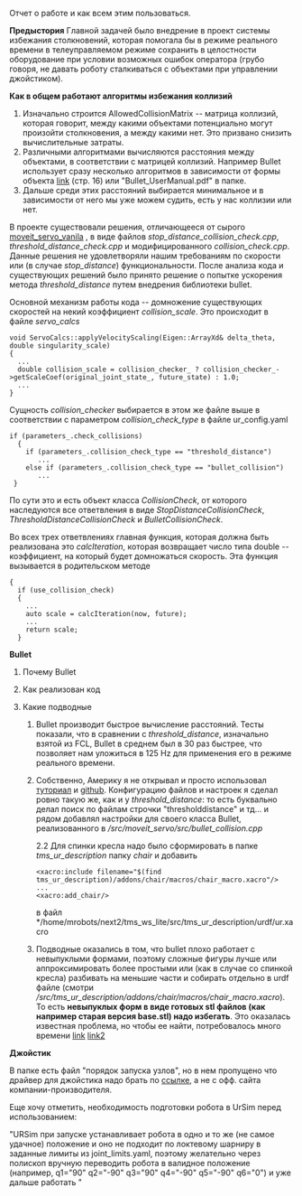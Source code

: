 Отчет о работе и как всем этим пользоваться.


**Предыстория**
Главной задачей было внедрение в проект системы избежания столкновений, которая помогала бы в режиме реального времени в телеуправляемом режиме сохранить в целостности оборудование при условии возможных ошибок оператора (грубо говоря, не давать роботу сталкиваться с объектами при управлении джойстиком).

**Как в общем работают алгоритмы избежания коллизий**
 1. Изначально строится AllowedCollisionMatrix -- матрица коллизий, которая говорит, между какими объектами потенциально могут произойти столкновения, а между какими нет. Это призвано снизить вычислительные затраты.
 2. Различными алгоритмами вычисляются расстояния между объектами, в соответствии с матрицей коллизий. Например Bullet использует сразу несколько алгоритмов в зависимости от формы объекта [link](https://github.com/bulletphysics/bullet3/blob/master/docs/Bullet_User_Manual.pdf) (стр. 16) или "Bullet_UserManual.pdf" в папке. 
 3. Дальше среди этих расстояний выбирается минимальное и в зависимости от него мы уже можем судить, есть у нас коллизии или нет.


В проекте существовали решения, отличающееся от сырого [moveit_servo_vanila](https://github.com/moveit/moveit/tree/1.1.14/moveit_ros/moveit_servo) , в виде файлов *stop_distance_collision_check.cpp*, *threshold_distance_check.cpp* и модифицированного *collision_check.cpp*. Данные решения не удовлетворяли нашим требованиям по скорости или (в случае *stop_distance*) функциональности. После анализа кода и существующих решений было принято решение о попытке ускорения метода *threshold_distance* путем внедрения библиотеки bullet. 

Основной механизм работы кода -- домножение существующих скоростей на некий коэффициент *collision_scale*. Это происходит в файле *servo_calcs*
```
void ServoCalcs::applyVelocityScaling(Eigen::ArrayXd& delta_theta, double singularity_scale)
{
  ...
  double collision_scale = collision_checker_ ? collision_checker_->getScaleCoef(original_joint_state_, future_state) : 1.0;
  ...
}
```

Сущность *collision_checker* выбирается в этом же файле выше в соответствии с параметром *collision_check_type* в файле ur_config.yaml 

```
if (parameters_.check_collisions)
  {
    if (parameters_.collision_check_type == "threshold_distance")
       ...
    else if (parameters_.collision_check_type == "bullet_collision")
       ...
 }
```
По сути это и есть объект класса *CollisionCheck*, от которого наследуются все ответвления в виде *StopDistanceCollisionCheck*, *ThresholdDistanceCollisionCheck* и *BulletCollisionCheck*.

Во всех трех ответвлениях главная функция, которая должна быть реализована это *calcIteration*, которая возвращает число типа double -- коэффициент, на который будет домножаться скорость.
Эта функция вызывается в родительском методе 

```double CollisionCheck::getScaleCoef(const sensor_msgs::JointState& now, const sensor_msgs::JointState& future)
{
  if (use_collision_check)
  {
    ...
    auto scale = calcIteration(now, future); 
    ...
    return scale;
  }

```

**Bullet** 
1. Почему Bullet
2. Как реализован код
3. Какие подводные

   1. Bullet производит быстрое вычисление расстояний. Тесты показали, что в сравнении с *threshold_distance*, изначально взятой из FCL, Bullet в среднем был в 30 раз быстрее, что позволяет нам уложиться в 125 Hz для применения его в режиме реального времени.
   2. Собственно, Америку я не открывал и просто использовал [туториал](https://moveit.ros.org/bullet/collision%20detection/moveit/2020/11/18/bullet-collision.html) и [github](https://github.com/moveit/moveit/issues/2998). Конфигурацию файлов и настроек я сделал ровно такую же, как и у *threshold_distance*: то есть буквально делал поиск по файлам строчки "thresholddistance" и тд... и рядом добавлял настройки для своего класса Bullet, реализованного в */src/moveit_servo/src/bullet_collision.cpp*

      2.2 Для спинки кресла надо было сформировать в папке *tms_ur_description* папку *chair*  и добавить

      ```
      <xacro:include filename="$(find tms_ur_description)/addons/chair/macros/chair_macro.xacro"/>
      ...
      <xacro:add_chair/>
      ```
      в файл */home/mrobots/next2/tms_ws_lite/src/tms_ur_description/urdf/ur.xacro

   3. Подводные оказались в том, что bullet плохо работает с невыпуклыми формами, поэтому сложные фигуры лучше или аппроксимировать более простыми или (как в случае со спинкой кресла) разбивать на меньшие части и собирать отдельно в urdf файле (смотри */src/tms_ur_description/addons/chair/macros/chair_macro.xacro*). То есть **невыпуклых форм в виде готовых stl файлов (как например старая версия base.stl) надо избегать**. Это оказалась известная проблема, но чтобы ее найти, потребовалось много времени [link](https://github.com/bulletphysics/bullet3/issues/1507) [link2](https://github.com/bulletphysics/bullet3/issues/2531)  

**Джойстик** 

В папке есть файл "порядок запуска узлов", но в нем пропущено что драйвер для джойстика надо брать по [ссылке](https://wiki.ros.org/spacenav_node), а не с офф. сайта компании-производителя. 

Еще хочу отметить, необходимость подготовки робота в UrSim перед использованием:

"URSim при запуске устанавливает робота в одно и то же (не самое удачное) положение и оно не подходит по локтевому шарниру в заданные лимиты из joint_limits.yaml, поэтому желательно через полископ вручную переводить робота в валидное положение (например, q1="90" q2="-90" q3="90"  q4="-90" q5="-90" q6="0") и уже дальше работать "






